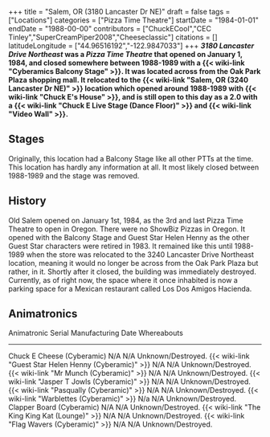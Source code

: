 +++
title = "Salem, OR (3180 Lancaster Dr NE)"
draft = false
tags = ["Locations"]
categories = ["Pizza Time Theatre"]
startDate = "1984-01-01"
endDate = "1988-00-00"
contributors = ["ChuckECool","CEC Tinley","SuperCreamPiper2008","Cheeseclassic"]
citations = []
latitudeLongitude = ["44.96516192","-122.9847033"]
+++
***3180 Lancaster Drive Northeast* was a *Pizza Time Theatre* that opened on January 1, 1984, and closed somewhere between 1988-1989 with a {{< wiki-link "Cyberamics Balcony Stage" >}}.
It was located across from the Oak Park Plaza shopping mall. It relocated to the {{< wiki-link "Salem, OR (3240 Lancaster Dr NE)" >}} location which opened around 1988-1989 with {{< wiki-link "Chuck E's House" >}}, and is still open to this day as a 2.0 with a {{< wiki-link "Chuck E Live Stage (Dance Floor)" >}} and {{< wiki-link "Video Wall" >}}.**

## Stages

Originally, this location had a Balcony Stage like all other PTTs at the time. This location has hardly any information at all.
It most likely closed between 1988-1989 and the stage was removed.

## History

Old Salem opened on January 1st, 1984, as the 3rd and last Pizza Time Theatre to open in Oregon. There were no ShowBiz Pizzas in Oregon. It opened with the Balcony Stage and Guest Star Helen Henny as the other Guest Star characters were retired in 1983. It remained like this until 1988-1989 when the store was relocated to the 3240 Lancaster Drive Northeast location, meaning it would no longer be across from the Oak Park Plaza but rather, in it. Shortly after it closed, the building was immediately destroyed. Currently, as of right now, the space where it once inhabited is now a parking space for a Mexican restaurant called Los Dos Amigos Hacienda.

## Animatronics

  Animatronic                                                  Serial   Manufacturing Date   Whereabouts
  ------------------------------------------------------------ -------- -------------------- --------------------
  Chuck E Cheese (Cyberamic)                                   N/A      N/A                  Unknown/Destroyed.
  {{< wiki-link "Guest Star Helen Henny (Cyberamic)" >}}   N/A      N/A                  Unknown/Destroyed.
  {{< wiki-link "Mr Munch (Cyberamic)" >}}                 N/A      N/A                  Unknown/Destroyed.
  {{< wiki-link "Jasper T Jowls (Cyberamic)" >}}           N/A      N/A                  Unknown/Destroyed.
  {{< wiki-link "Pasqually (Cyberamic)" >}}                N/A      N/A                  Unknown/Destroyed.
  {{< wiki-link "Warblettes (Cyberamic)" >}}               N/a      N/A                  Unknown/Destroyed.
  Clapper Board (Cyberamic)                                    N/A      N/A                  Unknown/Destroyed.
  {{< wiki-link "The King King Kat (Lounge)" >}}           N/A      N/A                  Unknown/Destroyed.
  {{< wiki-link "Flag Wavers (Cyberamic)" >}}              N/A      N/A                  Unknown/Destroyed.
